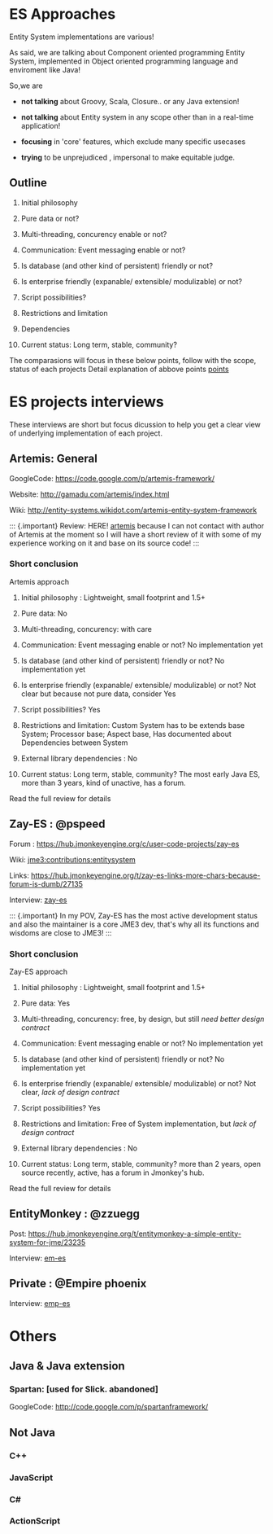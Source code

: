 ES Approaches
=============

Entity System implementations are various!

As said, we are talking about Component oriented programming Entity
System, implemented in Object oriented programming language and
enviroment like Java!

So,we are

-   **not talking** about Groovy, Scala, Closure.. or any Java
    extension!

-   **not talking** about Entity system in any scope other than in a
    real-time application!

-   **focusing** in \'core\' features, which exclude many specific
    usecases

-   **trying** to be unprejudiced , impersonal to make equitable judge.

Outline
-------

1.  Initial philosophy

2.  Pure data or not?

3.  Multi-threading, concurency enable or not?

4.  Communication: Event messaging enable or not?

5.  Is database (and other kind of persistent) friendly or not?

6.  Is enterprise friendly (expanable/ extensible/ modulizable) or not?

7.  Script possibilities?

8.  Restrictions and limitation

9.  Dependencies

10. Current status: Long term, stable, community?

The comparasions will focus in these below points, follow with the
scope, status of each projects Detail explanation of abbove points
[points](../../../jme3/contributions/entitysystem/points)

ES projects interviews
======================

These interviews are short but focus dicussion to help you get a clear
view of underlying implementation of each project.

Artemis: General
----------------

GoogleCode: <https://code.google.com/p/artemis-framework/>

Website: <http://gamadu.com/artemis/index.html>

Wiki:
<http://entity-systems.wikidot.com/artemis-entity-system-framework>

::: {.important}
Review: HERE!
[artemis](../../../jme3/contributions/entitysystem/interviews/artemis)
because I can not contact with author of Artemis at the moment so I will
have a short review of it with some of my experience working on it and
base on its source code!
:::

### Short conclusion

Artemis approach

1.  Initial philosophy : Lightweight, small footprint and 1.5+

2.  Pure data: No

3.  Multi-threading, concurency: with care

4.  Communication: Event messaging enable or not? No implementation yet

5.  Is database (and other kind of persistent) friendly or not? No
    implementation yet

6.  Is enterprise friendly (expanable/ extensible/ modulizable) or not?
    Not clear but because not pure data, consider Yes

7.  Script possibilities? Yes

8.  Restrictions and limitation: Custom System has to be extends base
    System; Processor base; Aspect base, Has documented about
    Dependencies between System

9.  External library dependencies : No

10. Current status: Long term, stable, community? The most early Java
    ES, more than 3 years, kind of unactive, has a forum.

Read the full review for details

Zay-ES : \@pspeed
-----------------

Forum : <https://hub.jmonkeyengine.org/c/user-code-projects/zay-es>

Wiki:
[jme3:contributions:entitysystem](../../../jme3/contributions/entitysystem)

Links:
<https://hub.jmonkeyengine.org/t/zay-es-links-more-chars-because-forum-is-dumb/27135>

Interview:
[zay-es](../../../jme3/contributions/entitysystem/interviews/zay-es)

::: {.important}
In my POV, Zay-ES has the most active development status and also the
maintainer is a core JME3 dev, that's why all its functions and wisdoms
are close to JME3!
:::

### Short conclusion

Zay-ES approach

1.  Initial philosophy : Lightweight, small footprint and 1.5+

2.  Pure data: Yes

3.  Multi-threading, concurency: free, by design, but still *need better
    design contract*

4.  Communication: Event messaging enable or not? No implementation yet

5.  Is database (and other kind of persistent) friendly or not? No
    implementation yet

6.  Is enterprise friendly (expanable/ extensible/ modulizable) or not?
    Not clear, *lack of design contract*

7.  Script possibilities? Yes

8.  Restrictions and limitation: Free of System implementation, but
    *lack of design contract*

9.  External library dependencies : No

10. Current status: Long term, stable, community? more than 2 years,
    open source recently, active, has a forum in Jmonkey's hub.

Read the full review for details

EntityMonkey : \@zzuegg
-----------------------

Post:
<https://hub.jmonkeyengine.org/t/entitymonkey-a-simple-entity-system-for-jme/23235>

Interview:
[em-es](../../../jme3/contributions/entitysystem/interviews/em-es)

Private : \@Empire phoenix
--------------------------

Interview:
[emp-es](../../../jme3/contributions/entitysystem/interviews/emp-es)

Others
======

Java & Java extension
---------------------

### Spartan: \[used for Slick. abandoned\]

GoogleCode: <http://code.google.com/p/spartanframework/>

Not Java
--------

### C++

### JavaScript

### C\#

### ActionScript
